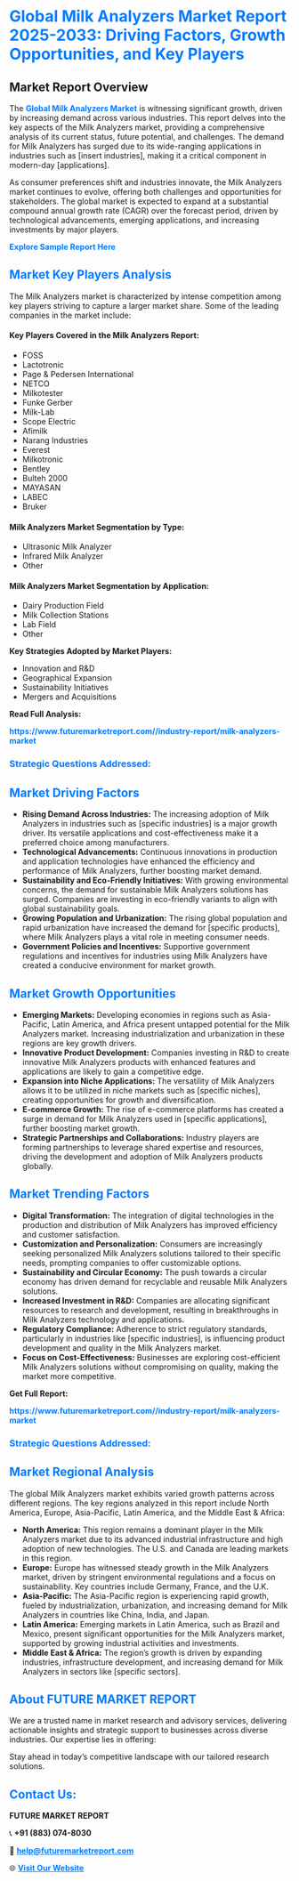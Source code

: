 <h1 style="color: #007BFF;">Global Milk Analyzers Market Report 2025-2033: Driving Factors, Growth Opportunities, and Key Players</h1>

<section id="overview">
<h2>Market Report Overview</h2>
<p>The <a href="https://www.futuremarketreport.com//industry-report/milk-analyzers-market" style="color: #007BFF; text-decoration: none;"><strong>Global Milk Analyzers Market</strong></a> is witnessing significant growth, driven by increasing demand across various industries. This report delves into the key aspects of the Milk Analyzers market, providing a comprehensive analysis of its current status, future potential, and challenges. The demand for Milk Analyzers has surged due to its wide-ranging applications in industries such as [insert industries], making it a critical component in modern-day [applications].</p>
<p>As consumer preferences shift and industries innovate, the Milk Analyzers market continues to evolve, offering both challenges and opportunities for stakeholders. The global market is expected to expand at a substantial compound annual growth rate (CAGR) over the forecast period, driven by technological advancements, emerging applications, and increasing investments by major players.</p>
</section>

<section id="overview">
<p><a href="https://www.futuremarketreport.com//request-sample/reportId=92797" style="color: #007BFF; text-decoration: none;"><strong>Explore Sample Report Here</strong></a></p>
</section>

<section id="key-players">
<h2 style="color: #007BFF;">Market Key Players Analysis</h2>
<p>The Milk Analyzers market is characterized by intense competition among key players striving to capture a larger market share. Some of the leading companies in the market include:</p>
<h4>Key Players Covered in the Milk Analyzers Report:</h4>
<ul><li>FOSS</li><li>Lactotronic</li><li>Page &amp; Pedersen International</li><li>NETCO</li><li>Milkotester</li><li>Funke Gerber</li><li>Milk-Lab</li><li>Scope Electric</li><li>Afimilk</li><li>Narang Industries</li><li>Everest</li><li>Milkotronic</li><li>Bentley</li><li>Bulteh 2000</li><li>MAYASAN</li><li>LABEC</li><li>Bruker</li></ul>
<h4>Milk Analyzers Market Segmentation by Type:</h4>
<ul><li>Ultrasonic Milk Analyzer</li><li>Infrared Milk Analyzer</li><li>Other</li></ul>

<h4>Milk Analyzers Market Segmentation by Application:</h4>
<ul><li>Dairy Production Field</li><li>Milk Collection Stations</li><li>Lab Field</li><li>Other</li></ul>
<p><strong>Key Strategies Adopted by Market Players:</strong></p>
<ul>
<li>Innovation and R&D</li>
<li>Geographical Expansion</li>
<li>Sustainability Initiatives</li>
<li>Mergers and Acquisitions</li>
</ul>
</section>

<section>
<p><strong>Read Full Analysis: </strong></p><a href="https://www.futuremarketreport.com//industry-report/milk-analyzers-market" style="color: #007BFF; text-decoration: none;"><strong>https://www.futuremarketreport.com//industry-report/milk-analyzers-market</strong></a>
<h3 style="color: #007BFF;">Strategic Questions Addressed:</h3>
</section>

<section id="driving-factors">
<h2 style="color: #007BFF;">Market Driving Factors</h2>
<ul>
<li><strong>Rising Demand Across Industries:</strong> The increasing adoption of Milk Analyzers in industries such as [specific industries] is a major growth driver. Its versatile applications and cost-effectiveness make it a preferred choice among manufacturers.</li>
<li><strong>Technological Advancements:</strong> Continuous innovations in production and application technologies have enhanced the efficiency and performance of Milk Analyzers, further boosting market demand.</li>
<li><strong>Sustainability and Eco-Friendly Initiatives:</strong> With growing environmental concerns, the demand for sustainable Milk Analyzers solutions has surged. Companies are investing in eco-friendly variants to align with global sustainability goals.</li>
<li><strong>Growing Population and Urbanization:</strong> The rising global population and rapid urbanization have increased the demand for [specific products], where Milk Analyzers plays a vital role in meeting consumer needs.</li>
<li><strong>Government Policies and Incentives:</strong> Supportive government regulations and incentives for industries using Milk Analyzers have created a conducive environment for market growth.</li>
</ul>
</section>

<section id="growth-opportunities">
<h2 style="color: #007BFF;">Market Growth Opportunities</h2>
<ul>
<li><strong>Emerging Markets:</strong> Developing economies in regions such as Asia-Pacific, Latin America, and Africa present untapped potential for the Milk Analyzers market. Increasing industrialization and urbanization in these regions are key growth drivers.</li>
<li><strong>Innovative Product Development:</strong> Companies investing in R&D to create innovative Milk Analyzers products with enhanced features and applications are likely to gain a competitive edge.</li>
<li><strong>Expansion into Niche Applications:</strong> The versatility of Milk Analyzers allows it to be utilized in niche markets such as [specific niches], creating opportunities for growth and diversification.</li>
<li><strong>E-commerce Growth:</strong> The rise of e-commerce platforms has created a surge in demand for Milk Analyzers used in [specific applications], further boosting market growth.</li>
<li><strong>Strategic Partnerships and Collaborations:</strong> Industry players are forming partnerships to leverage shared expertise and resources, driving the development and adoption of Milk Analyzers products globally.</li>
</ul>
</section>

<section id="trending-factors">
<h2 style="color: #007BFF;">Market Trending Factors</h2>
<ul>
<li><strong>Digital Transformation:</strong> The integration of digital technologies in the production and distribution of Milk Analyzers has improved efficiency and customer satisfaction.</li>
<li><strong>Customization and Personalization:</strong> Consumers are increasingly seeking personalized Milk Analyzers solutions tailored to their specific needs, prompting companies to offer customizable options.</li>
<li><strong>Sustainability and Circular Economy:</strong> The push towards a circular economy has driven demand for recyclable and reusable Milk Analyzers solutions.</li>
<li><strong>Increased Investment in R&D:</strong> Companies are allocating significant resources to research and development, resulting in breakthroughs in Milk Analyzers technology and applications.</li>
<li><strong>Regulatory Compliance:</strong> Adherence to strict regulatory standards, particularly in industries like [specific industries], is influencing product development and quality in the Milk Analyzers market.</li>
<li><strong>Focus on Cost-Effectiveness:</strong> Businesses are exploring cost-efficient Milk Analyzers solutions without compromising on quality, making the market more competitive.</li>
</ul>
</section>

<section>
<p><strong>Get Full Report: </strong></p><a href="https://www.futuremarketreport.com//industry-report/milk-analyzers-market" style="color: #007BFF; text-decoration: none;"><strong>https://www.futuremarketreport.com//industry-report/milk-analyzers-market</strong></a>
<h3 style="color: #007BFF;">Strategic Questions Addressed:</h3>
</section>


<section id="regional-analysis">
<h2 style="color: #007BFF;">Market Regional Analysis</h2>
<p>The global Milk Analyzers market exhibits varied growth patterns across different regions. The key regions analyzed in this report include North America, Europe, Asia-Pacific, Latin America, and the Middle East & Africa:</p>
<ul>
<li><strong>North America:</strong> This region remains a dominant player in the Milk Analyzers market due to its advanced industrial infrastructure and high adoption of new technologies. The U.S. and Canada are leading markets in this region.</li>
<li><strong>Europe:</strong> Europe has witnessed steady growth in the Milk Analyzers market, driven by stringent environmental regulations and a focus on sustainability. Key countries include Germany, France, and the U.K.</li>
<li><strong>Asia-Pacific:</strong> The Asia-Pacific region is experiencing rapid growth, fueled by industrialization, urbanization, and increasing demand for Milk Analyzers in countries like China, India, and Japan.</li>
<li><strong>Latin America:</strong> Emerging markets in Latin America, such as Brazil and Mexico, present significant opportunities for the Milk Analyzers market, supported by growing industrial activities and investments.</li>
<li><strong>Middle East & Africa:</strong> The region’s growth is driven by expanding industries, infrastructure development, and increasing demand for Milk Analyzers in sectors like [specific sectors].</li>
</ul>
</section>

<footer>
<h2 style="color: #007BFF;">About FUTURE MARKET REPORT</h2>
<p>We are a trusted name in market research and advisory services, delivering actionable insights and strategic support to businesses across diverse industries. Our expertise lies in offering:</p>

<p>Stay ahead in today’s competitive landscape with our tailored research solutions.</p>

<h2 style="color: #007BFF;">Contact Us:</h2>
<p><strong>FUTURE MARKET REPORT</strong></p>
<p>📞 <strong>+91 (883) 074-8030</strong></p>
<p>📧 <strong><a href="mailto:help@futuremarketreport.com" style="color: #007BFF;">help@futuremarketreport.com</a></strong></p>
<p>🌐 <strong><a href="https://www.futuremarketreport.com/" style="color: #007BFF;">Visit Our Website</a></strong></p>
</footer>